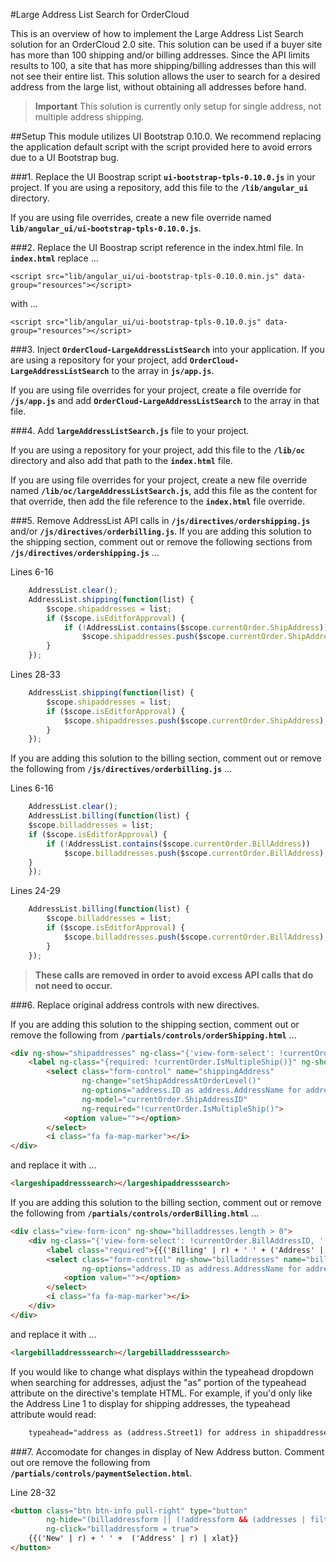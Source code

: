 #Large Address List Search for OrderCloud

This is an overview of how to implement the Large Address List Search solution for an OrderCloud 2.0 site. 
This solution can be used if a buyer site has more than 100 shipping and/or billing addresses. 
Since the API limits results to 100, a site that has more shipping/billing addresses than this will not see their entire list. This solution allows the user to search for a desired address from the large list, without obtaining all addresses before hand.

>**Important**
This solution is currently only setup for single address, not multiple address shipping. 

##Setup
This module utilizes UI Bootstrap 0.10.0. We recommend replacing the application default script with the script provided here to avoid errors due to a UI Bootstrap bug. 

###1. Replace the UI Boostrap script **`ui-bootstrap-tpls-0.10.0.js`** in your project. 
If you are using a repository, add this file to the **`/lib/angular_ui`** directory.

If you are using file overrides, create a new file override named **`lib/angular_ui/ui-bootstrap-tpls-0.10.0.js`**.

###2. Replace the UI Boostrap script reference in the index.html file.
In **`index.html`** replace ...

```<script src="lib/angular_ui/ui-bootstrap-tpls-0.10.0.min.js" data-group="resources"></script>```

with ...

```<script src="lib/angular_ui/ui-bootstrap-tpls-0.10.0.js" data-group="resources"></script>```

###3. Inject **`OrderCloud-LargeAddressListSearch`** into your application.
If you are using a repository for your project, add **`OrderCloud-LargeAddressListSearch`** to the array in **`js/app.js`**.

If you are using file overrides for your project, create a file override for **`/js/app.js`** and add **`OrderCloud-LargeAddressListSearch`** to the array in that file.
    
###4. Add **`largeAddressListSearch.js`** file to your project.

If you are using a repository for your project, add this file to the **`/lib/oc`** directory and also add that path to the **`index.html`** file.

If you are using file overrides for your project, create a new file override named **`/lib/oc/largeAddressListSearch.js`**, 
add this file as the content for that override, then add the file reference to the **`index.html`** file override.


###5. Remove AddressList API calls in **`/js/directives/ordershipping.js`** and/or **`/js/directives/orderbilling.js`**.
If you are adding this solution to the shipping section, comment out or remove the following sections from **`/js/directives/ordershipping.js`** ...

Lines 6-16
```javascript
    AddressList.clear();
    AddressList.shipping(function(list) {
        $scope.shipaddresses = list;
        if ($scope.isEditforApproval) {
            if (!AddressList.contains($scope.currentOrder.ShipAddress))
                $scope.shipaddresses.push($scope.currentOrder.ShipAddress);
        }
    });
``` 

Lines 28-33
```javascript
    AddressList.shipping(function(list) {
        $scope.shipaddresses = list;
        if ($scope.isEditforApproval) {
            $scope.shipaddresses.push($scope.currentOrder.ShipAddress);
        }
    });
``` 

If you are adding this solution to the billing section, comment out or remove the following from **`/js/directives/orderbilling.js`** ...

Lines 6-16
```javascript
    AddressList.clear();
    AddressList.billing(function(list) {
    $scope.billaddresses = list;
    if ($scope.isEditforApproval) {
        if (!AddressList.contains($scope.currentOrder.BillAddress))
            $scope.billaddresses.push($scope.currentOrder.BillAddress);
    }
    });
``` 

Lines 24-29
```javascript
    AddressList.billing(function(list) {
        $scope.billaddresses = list;
        if ($scope.isEditforApproval) {
            $scope.billaddresses.push($scope.currentOrder.BillAddress);
        }
    });
``` 

> **These calls are removed in order to avoid excess API calls that do not need to occur.**

###6. Replace original address controls with new directives. 

If you are adding this solution to the shipping section, comment out or remove the following from **`/partials/controls/orderShipping.html`** ...

```html
<div ng-show="shipaddresses" ng-class="{'view-form-select': !currentOrder.ShipAddressID, '': currentOrder.ShipAddressID }">
    <label ng-class="{required: !currentOrder.IsMultipleShip()}" ng-show="currentOrder.ShipAddressID || !currentOrder.IsMultipleShip()">{{('Shipping' | r) + ' ' + ('Address' | r) | xlat}}</label>
        <select class="form-control" name="shippingAddress"
                ng-change="setShipAddressAtOrderLevel()"
                ng-options="address.ID as address.AddressName for address in shipaddresses"
                ng-model="currentOrder.ShipAddressID"
                ng-required="!currentOrder.IsMultipleShip()">
            <option value=""></option>
        </select>
        <i class="fa fa-map-marker"></i>
</div>
```

and replace it with ...

```html
<largeshipaddresssearch></largeshipaddresssearch>
```

If you are adding this solution to the billing section, comment out or remove the following from **`/partials/controls/orderBilling.html`** ...

```html
<div class="view-form-icon" ng-show="billaddresses.length > 0">
    <div ng-class="{'view-form-select': !currentOrder.BillAddressID, '': currentOrder.BillAddressID }">
        <label class="required">{{('Billing' | r) + ' ' + ('Address' | r) | xlat}}</label>
        <select class="form-control" ng-show="billaddresses" name="billingAddress"
                ng-options="address.ID as address.AddressName for address in billaddresses | filter:{IsBilling:true}" ng-model="currentOrder.BillAddressID" required>
            <option value=""></option>
        </select>
        <i class="fa fa-map-marker"></i>
    </div>
</div>
```

and replace it with ...

```html
<largebilladdresssearch></largebilladdresssearch>
```

If you would like to change what displays within the typeahead dropdown when searching for addresses, adjust the "as" portion of the typeahead attribute on the directive's template HTML. 
For example, if you'd only like the Address Line 1 to display for shipping addresses, the typeahead attribute would read:

```html
    typeahead="address as (address.Street1) for address in shipaddresses"
```

###7. Accomodate for changes in display of New Address button.
Comment out ore remove the following from **`/partials/controls/paymentSelection.html`**.

Line 28-32
```html
<button class="btn btn-info pull-right" type="button"
        ng-hide="(billaddressform || (!addressform && (addresses | filter:{IsBilling:true}).length == 0) || !user.Permissions.contains('CreateBillToAddress'))"
        ng-click="billaddressform = true">
    {{('New' | r) + ' ' +  ('Address' | r) | xlat}}
</button>
```
